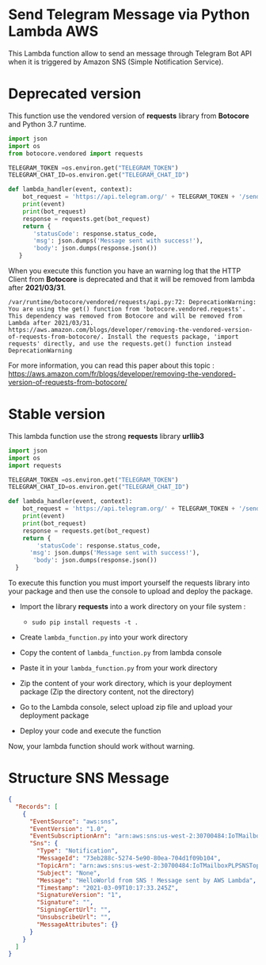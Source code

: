 # Send Telegram Message via Python Lambda AWS 

This Lambda function allow to send an message through Telegram Bot API when it is triggered by Amazon SNS (Simple Notification Service).

# Deprecated version

This function use the vendored version of **requests** library from **Botocore** and Python 3.7 runtime.  

```python
import json
import os
from botocore.vendored import requests

TELEGRAM_TOKEN =os.environ.get("TELEGRAM_TOKEN")
TELEGRAM_CHAT_ID=os.environ.get("TELEGRAM_CHAT_ID")

def lambda_handler(event, context):
    bot_request = 'https://api.telegram.org/' + TELEGRAM_TOKEN + '/sendMessage?chat_id=' + TELEGRAM_CHAT_ID + '&text=' + event['Records'][0]['Sns']['Message'] 
    print(event)
    print(bot_request)
    response = requests.get(bot_request) 
    return {
       'statusCode': response.status_code,
       'msg': json.dumps('Message sent with success!'),
       'body': json.dumps(response.json())
   }
```

When you execute this function you have an warning log that the HTTP Client from **Botocore** is deprecated and that it will be removed from lambda after **2021/03/31**.

```
/var/runtime/botocore/vendored/requests/api.py:72: DeprecationWarning: You are using the get() function from 'botocore.vendored.requests'.  This dependency was removed from Botocore and will be removed from Lambda after 2021/03/31. https://aws.amazon.com/blogs/developer/removing-the-vendored-version-of-requests-from-botocore/. Install the requests package, 'import requests' directly, and use the requests.get() function instead
DeprecationWarning
```

For more information, you can read this paper about this topic : https://aws.amazon.com/fr/blogs/developer/removing-the-vendored-version-of-requests-from-botocore/

# Stable version

This lambda function use the strong **requests** library **urllib3**

```python
import json
import os
import requests

TELEGRAM_TOKEN =os.environ.get("TELEGRAM_TOKEN")
TELEGRAM_CHAT_ID=os.environ.get("TELEGRAM_CHAT_ID")

def lambda_handler(event, context):
    bot_request = 'https://api.telegram.org/' + TELEGRAM_TOKEN + '/sendMessage?chat_id=' + TELEGRAM_CHAT_ID + '&text=' + event['Records'][0]['Sns']['Message']  
    print(event)
    print(bot_request)
    response = requests.get(bot_request) 
    return {
        'statusCode': response.status_code,
      'msg': json.dumps('Message sent with success!'),
       'body': json.dumps(response.json())
  }
```

To execute this function you must import yourself the requests library into your package and then use the console to upload and deploy the package.

- Import the library **requests** into a work directory on your file system :
  - `sudo pip install requests -t .`

- Create `lambda_function.py`  into your work directory

- Copy the content of `lambda_function.py` from lambda console

- Paste it in your `lambda_function.py` from your work directory

- Zip the content of your work directory, which is your deployment package (Zip the directory content, not the directory)
- Go to the Lambda console, select upload zip file and upload your deployment package
- Deploy your code and execute the function

Now, your lambda function should work without warning.

# Structure SNS Message

```json
{
  "Records": [
    {
      "EventSource": "aws:sns",
      "EventVersion": "1.0",
      "EventSubscriptionArn": "arn:aws:sns:us-west-2:30700484:IoTMailboxPLPSNSTopic:8c9b83d1-120e-4eaf-b125-825ed7f0e657",
      "Sns": {
        "Type": "Notification",
        "MessageId": "73eb288c-5274-5e90-80ea-704d1f09b104",
        "TopicArn": "arn:aws:sns:us-west-2:30700484:IoTMailboxPLPSNSTopic",
        "Subject": "None",
        "Message": "HelloWorld from SNS ! Message sent by AWS Lambda",
        "Timestamp": "2021-03-09T10:17:33.245Z",
        "SignatureVersion": "1",
        "Signature": "",
        "SigningCertUrl": "",
        "UnsubscribeUrl": "",
        "MessageAttributes": {}
      }
    }
  ]
} 
```

